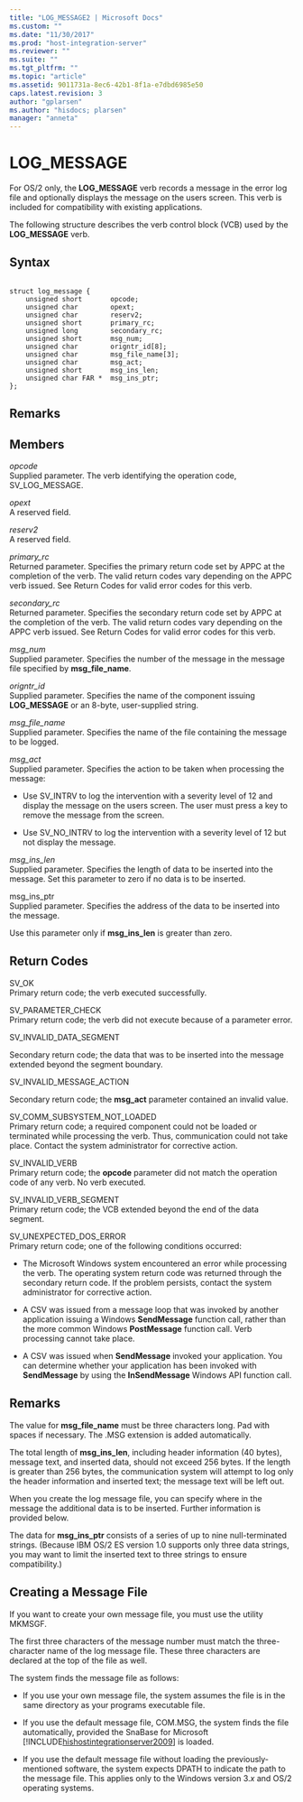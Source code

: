 ```yaml
---
title: "LOG_MESSAGE2 | Microsoft Docs"
ms.custom: ""
ms.date: "11/30/2017"
ms.prod: "host-integration-server"
ms.reviewer: ""
ms.suite: ""
ms.tgt_pltfrm: ""
ms.topic: "article"
ms.assetid: 9011731a-8ec6-42b1-8f1a-e7dbd6985e50
caps.latest.revision: 3
author: "gplarsen"
ms.author: "hisdocs; plarsen"
manager: "anneta"
---
```

# LOG_MESSAGE
For OS/2 only, the **LOG_MESSAGE** verb records a message in the error log file and optionally displays the message on the users screen. This verb is included for compatibility with existing applications.  
  
 The following structure describes the verb control block (VCB) used by the **LOG_MESSAGE** verb.  
  
## Syntax  
  
```  
  
struct log_message {  
    unsigned short       opcode;  
    unsigned char        opext;  
    unsigned char        reserv2;  
    unsigned short       primary_rc;  
    unsigned long        secondary_rc;  
    unsigned short       msg_num;  
    unsigned char        origntr_id[8];  
    unsigned char        msg_file_name[3];  
    unsigned char        msg_act;  
    unsigned short       msg_ins_len;  
    unsigned char FAR *  msg_ins_ptr;  
};  
```  
  
## Remarks  
  
## Members  
 *opcode*  
 Supplied parameter. The verb identifying the operation code, SV_LOG_MESSAGE.  
  
 *opext*  
 A reserved field.  
  
 *reserv2*  
 A reserved field.  
  
 *primary_rc*  
 Returned parameter. Specifies the primary return code set by APPC at the completion of the verb. The valid return codes vary depending on the APPC verb issued. See Return Codes for valid error codes for this verb.  
  
 *secondary_rc*  
 Returned parameter. Specifies the secondary return code set by APPC at the completion of the verb. The valid return codes vary depending on the APPC verb issued. See Return Codes for valid error codes for this verb.  
  
 *msg_num*  
 Supplied parameter. Specifies the number of the message in the message file specified by **msg_file_name**.  
  
 *origntr_id*  
 Supplied parameter. Specifies the name of the component issuing **LOG_MESSAGE** or an 8-byte, user-supplied string.  
  
 *msg_file_name*  
 Supplied parameter. Specifies the name of the file containing the message to be logged.  
  
 *msg_act*  
 Supplied parameter. Specifies the action to be taken when processing the message:  
  
-   Use SV_INTRV to log the intervention with a severity level of 12 and display the message on the users screen. The user must press a key to remove the message from the screen.  
  
-   Use SV_NO_INTRV to log the intervention with a severity level of 12 but not display the message.  
  
 *msg_ins_len*  
 Supplied parameter. Specifies the length of data to be inserted into the message. Set this parameter to zero if no data is to be inserted.  
  
 msg_ins_ptr  
 Supplied parameter. Specifies the address of the data to be inserted into the message.  
  
 Use this parameter only if **msg_ins_len** is greater than zero.  
  
## Return Codes  
 SV_OK  
 Primary return code; the verb executed successfully.  
  
 SV_PARAMETER_CHECK  
 Primary return code; the verb did not execute because of a parameter error.  
  
 SV_INVALID_DATA_SEGMENT  
  
 Secondary return code; the data that was to be inserted into the message extended beyond the segment boundary.  
  
 SV_INVALID_MESSAGE_ACTION  
  
 Secondary return code; the **msg_act** parameter contained an invalid value.  
  
 SV_COMM_SUBSYSTEM_NOT_LOADED  
 Primary return code; a required component could not be loaded or terminated while processing the verb. Thus, communication could not take place. Contact the system administrator for corrective action.  
  
 SV_INVALID_VERB  
 Primary return code; the **opcode** parameter did not match the operation code of any verb. No verb executed.  
  
 SV_INVALID_VERB_SEGMENT  
 Primary return code; the VCB extended beyond the end of the data segment.  
  
 SV_UNEXPECTED_DOS_ERROR  
 Primary return code; one of the following conditions occurred:  
  
-   The Microsoft Windows system encountered an error while processing the verb. The operating system return code was returned through the secondary return code. If the problem persists, contact the system administrator for corrective action.  
  
-   A CSV was issued from a message loop that was invoked by another application issuing a Windows **SendMessage** function call, rather than the more common Windows **PostMessage** function call. Verb processing cannot take place.  
  
-   A CSV was issued when **SendMessage** invoked your application. You can determine whether your application has been invoked with **SendMessage** by using the **InSendMessage** Windows API function call.  
  
## Remarks  
 The value for **msg_file_name** must be three characters long. Pad with spaces if necessary. The .MSG extension is added automatically.  
  
 The total length of **msg_ins_len**, including header information (40 bytes), message text, and inserted data, should not exceed 256 bytes. If the length is greater than 256 bytes, the communication system will attempt to log only the header information and inserted text; the message text will be left out.  
  
 When you create the log message file, you can specify where in the message the additional data is to be inserted. Further information is provided below.  
  
 The data for **msg_ins_ptr** consists of a series of up to nine null-terminated strings. (Because IBM OS/2 ES version 1.0 supports only three data strings, you may want to limit the inserted text to three strings to ensure compatibility.)  
  
## Creating a Message File  
 If you want to create your own message file, you must use the utility MKMSGF.  
  
 The first three characters of the message number must match the three-character name of the log message file. These three characters are declared at the top of the file as well.  
  
 The system finds the message file as follows:  
  
-   If you use your own message file, the system assumes the file is in the same directory as your programs executable file.  
  
-   If you use the default message file, COM.MSG, the system finds the file automatically, provided the SnaBase for Microsoft [!INCLUDE[hishostintegrationserver2009](../includes/hishostintegrationserver2009-md.md)] is loaded.  
  
-   If you use the default message file without loading the previously-mentioned software, the system expects DPATH to indicate the path to the message file. This applies only to the Windows version 3.*x* and OS/2 operating systems.